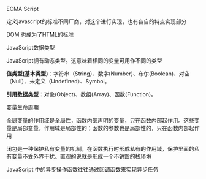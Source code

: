 ECMA Script

定义javascript的标准不同厂商，对这个进行实现，也有各自的特点实现部分

DOM 也成为了HTML的标准



JavaScript数据类型

JavaScript拥有动态类型。这意味着相同的变量可用作不同的类型



**值类型(基本类型)**：字符串（String）、数字(Number)、布尔(Boolean)、对空（Null）、未定义（Undefined）、Symbol。

**引用数据类型**：对象(Object)、数组(Array)、函数(Function)。



变量生命周期

全局变量的作用域是全局性，函数内部声明的变量，只在函数内部起作用。这些变量是局部变量，作用域是局部性的；函数的参数也是局部性的，只在函数内部起作用



闭包是一种保护私有变量的机制，在函数执行时形成私有的作用域，保护里面的私有变量不受外界干扰。直观的说就是形成一个不销毁的栈环境



JavaScript 中的异步操作函数往往通过回调函数来实现异步任务